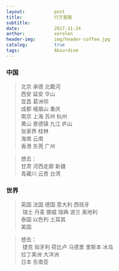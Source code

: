 ```yaml
---
layout:           post
title:            行万里路
subtitle:         
date:             2017-11-24 
anthor:           xerolen
header-img:       img/header-coffee.jpg 	 
catalog:          true
tags:             Absurdism
---
```


### 中国

> 北京 承德 北戴河 <br>
  西安 延安 华山 <br>
  宜昌 葛洲坝 <br>
  成都 峨眉山 重庆 <br>
  南京 上海 苏州 杭州 <br>
  黄山 景德镇 九江 庐山 <br>
  张家界 桂林 <br>
  海南 云南 <br>
  香港 东莞 广州 <br>

> 想去： <br>
  甘肃 河西走廊 新疆  <br>
  青藏川 云贵 台湾  <br>


### 世界

> 英国 法国 德国 意大利 西班牙 <br>
  瑞士 丹麦 挪威 瑞典 波兰 奥地利<br>
  泰国 以色列 土耳其 <br>
  美国 <br>

> 想去： <br>
  捷克 匈牙利 荷比卢 马德里 里斯本 冰岛 <br>
  拉丁美洲 大洋洲 <br>
  日本 东南亚 <br>
